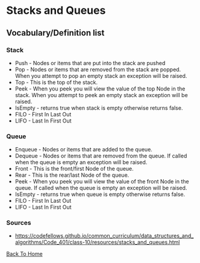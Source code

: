 # Stacks and Queues

## Vocabulary/Definition list

### Stack
- Push - Nodes or items that are put into the stack are pushed
- Pop - Nodes or items that are removed from the stack are popped. When you attempt to pop an empty stack an exception will be raised.
- Top - This is the top of the stack.
- Peek - When you peek you will view the value of the top Node in the stack. When you attempt to peek an empty stack an exception will be raised.
- IsEmpty - returns true when stack is empty otherwise returns false.
- FILO - First In Last Out
- LIFO - Last In First Out

### Queue
- Enqueue - Nodes or items that are added to the queue.
- Dequeue - Nodes or items that are removed from the queue. If called when the queue is empty an exception will be raised.
- Front - This is the front/first Node of the queue.
- Rear - This is the rear/last Node of the queue.
- Peek - When you peek you will view the value of the front Node in the queue. If called when the queue is empty an exception will be raised.
- IsEmpty - returns true when queue is empty otherwise returns false.
- FILO - First In Last Out
- LIFO - Last In First Out

### Sources

- <https://codefellows.github.io/common_curriculum/data_structures_and_algorithms/Code_401/class-10/resources/stacks_and_queues.html>

[Back To Home](../README.md)
